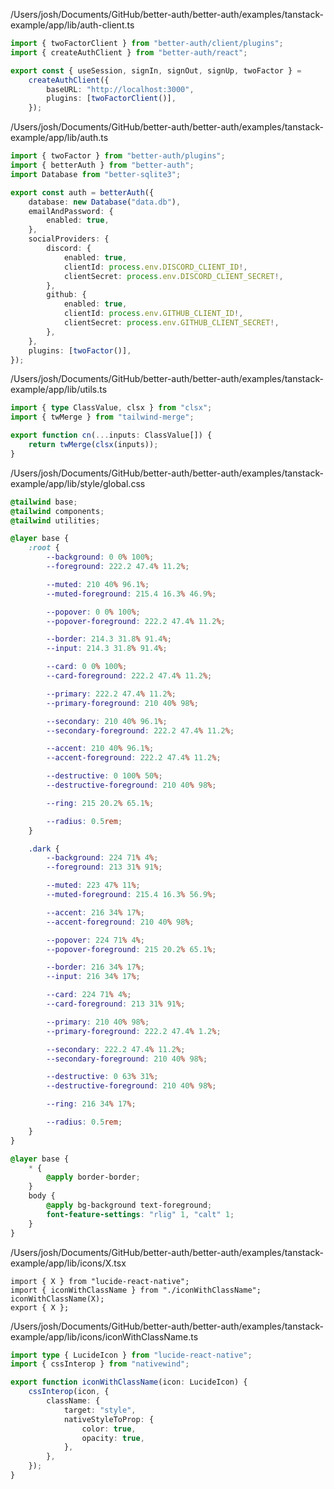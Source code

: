 /Users/josh/Documents/GitHub/better-auth/better-auth/examples/tanstack-example/app/lib/auth-client.ts
```typescript
import { twoFactorClient } from "better-auth/client/plugins";
import { createAuthClient } from "better-auth/react";

export const { useSession, signIn, signOut, signUp, twoFactor } =
	createAuthClient({
		baseURL: "http://localhost:3000",
		plugins: [twoFactorClient()],
	});

```
/Users/josh/Documents/GitHub/better-auth/better-auth/examples/tanstack-example/app/lib/auth.ts
```typescript
import { twoFactor } from "better-auth/plugins";
import { betterAuth } from "better-auth";
import Database from "better-sqlite3";

export const auth = betterAuth({
	database: new Database("data.db"),
	emailAndPassword: {
		enabled: true,
	},
	socialProviders: {
		discord: {
			enabled: true,
			clientId: process.env.DISCORD_CLIENT_ID!,
			clientSecret: process.env.DISCORD_CLIENT_SECRET!,
		},
		github: {
			enabled: true,
			clientId: process.env.GITHUB_CLIENT_ID!,
			clientSecret: process.env.GITHUB_CLIENT_SECRET!,
		},
	},
	plugins: [twoFactor()],
});

```
/Users/josh/Documents/GitHub/better-auth/better-auth/examples/tanstack-example/app/lib/utils.ts
```typescript
import { type ClassValue, clsx } from "clsx";
import { twMerge } from "tailwind-merge";

export function cn(...inputs: ClassValue[]) {
	return twMerge(clsx(inputs));
}

```
/Users/josh/Documents/GitHub/better-auth/better-auth/examples/tanstack-example/app/lib/style/global.css
```css
@tailwind base;
@tailwind components;
@tailwind utilities;

@layer base {
	:root {
		--background: 0 0% 100%;
		--foreground: 222.2 47.4% 11.2%;

		--muted: 210 40% 96.1%;
		--muted-foreground: 215.4 16.3% 46.9%;

		--popover: 0 0% 100%;
		--popover-foreground: 222.2 47.4% 11.2%;

		--border: 214.3 31.8% 91.4%;
		--input: 214.3 31.8% 91.4%;

		--card: 0 0% 100%;
		--card-foreground: 222.2 47.4% 11.2%;

		--primary: 222.2 47.4% 11.2%;
		--primary-foreground: 210 40% 98%;

		--secondary: 210 40% 96.1%;
		--secondary-foreground: 222.2 47.4% 11.2%;

		--accent: 210 40% 96.1%;
		--accent-foreground: 222.2 47.4% 11.2%;

		--destructive: 0 100% 50%;
		--destructive-foreground: 210 40% 98%;

		--ring: 215 20.2% 65.1%;

		--radius: 0.5rem;
	}

	.dark {
		--background: 224 71% 4%;
		--foreground: 213 31% 91%;

		--muted: 223 47% 11%;
		--muted-foreground: 215.4 16.3% 56.9%;

		--accent: 216 34% 17%;
		--accent-foreground: 210 40% 98%;

		--popover: 224 71% 4%;
		--popover-foreground: 215 20.2% 65.1%;

		--border: 216 34% 17%;
		--input: 216 34% 17%;

		--card: 224 71% 4%;
		--card-foreground: 213 31% 91%;

		--primary: 210 40% 98%;
		--primary-foreground: 222.2 47.4% 1.2%;

		--secondary: 222.2 47.4% 11.2%;
		--secondary-foreground: 210 40% 98%;

		--destructive: 0 63% 31%;
		--destructive-foreground: 210 40% 98%;

		--ring: 216 34% 17%;

		--radius: 0.5rem;
	}
}

@layer base {
	* {
		@apply border-border;
	}
	body {
		@apply bg-background text-foreground;
		font-feature-settings: "rlig" 1, "calt" 1;
	}
}

```
/Users/josh/Documents/GitHub/better-auth/better-auth/examples/tanstack-example/app/lib/icons/X.tsx
```
import { X } from "lucide-react-native";
import { iconWithClassName } from "./iconWithClassName";
iconWithClassName(X);
export { X };

```
/Users/josh/Documents/GitHub/better-auth/better-auth/examples/tanstack-example/app/lib/icons/iconWithClassName.ts
```typescript
import type { LucideIcon } from "lucide-react-native";
import { cssInterop } from "nativewind";

export function iconWithClassName(icon: LucideIcon) {
	cssInterop(icon, {
		className: {
			target: "style",
			nativeStyleToProp: {
				color: true,
				opacity: true,
			},
		},
	});
}

```
